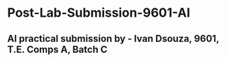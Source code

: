 # Post-Lab-Submission-9601-AI
## AI practical submission by - Ivan Dsouza, 9601, T.E. Comps A, Batch C

### 
